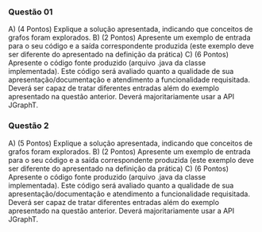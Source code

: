 ### Questão 01
A) (4 Pontos) Explique a solução apresentada, indicando que conceitos de grafos foram explorados.
B) (2 Pontos) Apresente um exemplo de entrada para o seu código e a saída correspondente produzida (este exemplo deve ser diferente do apresentado na definição da prática)
C) (6 Pontos) Apresente o código fonte produzido (arquivo .java da classe implementada). Este código será avaliado quanto a qualidade de sua apresentação/documentação e atendimento a funcionalidade requisitada. Deverá ser capaz de tratar diferentes entradas além do exemplo apresentado na questão anterior. Deverá majoritariamente usar a API JGraphT.

### Questão 2
A) (5 Pontos) Explique a solução apresentada, indicando que conceitos de grafos foram explorados.
B) (2 Pontos) Apresente um exemplo de entrada para o seu código e a saída correspondente produzida (este exemplo deve ser diferente do apresentado na definição da prática)
C) (6 Pontos) Apresente o código fonte produzido (arquivo .java da classe implementada). Este código será avaliado quanto a qualidade de sua apresentação/documentação e atendimento a funcionalidade requisitada. Deverá ser capaz de tratar diferentes entradas além do exemplo apresentado na questão anterior. Deverá majoritariamente usar a API JGraphT.
